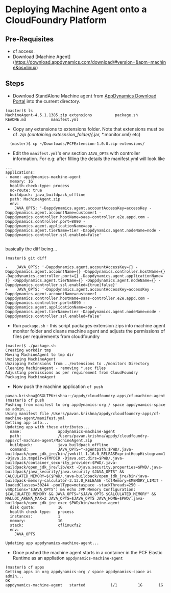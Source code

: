 # Deploying Machine Agent onto a CloudFoundry Platform

## Pre-Requisites

- cf access.
- Download [Machine Agent] (https://download.appdynamics.com/download/#version=&apm=machine&os=linux)


## Steps


- Download StandAlone Machine agent from [AppDynamics Download Portal](https://download.appdynamics.com/download/#version=&apm=machine&os=linux) into the current directory. 

```
(master)$ ls
MachineAgent-4.5.1.1385.zip	extensions			package.sh
README.md			manifest.yml

```

- Copy any extensions to extensions folder. Note that extensions must be of *.zip (containing extesnsion_folder/{*.jar, *.monitor.xml} etc) 

```
  (master)$ cp ~/Downloads/PCFExtension-1.0.0.zip extensions/
```


- Edit the `manifest.yml`'s env section `JAVA_OPTS` with controller information. For e.g: after filling the details the manifest.yml will look like 

```
---
applications:
- name: appdynamics-machine-agent
  memory: 1G
  health-check-type: process
  no-route: true
  buildpack: java_buildpack_offline
  path: MachineAgent.zip
  env:
    JAVA_OPTS: '-Dappdynamics.agent.accountAccessKey=accessKey -Dappdynamics.agent.accountName=customer1 -Dappdynamics.controller.hostName=saas-controller.e2e.appd.com -Dappdynamics.controller.port=8090 -Dappdynamics.agent.applicationName=app -Dappdynamics.agent.tierName=tier -Dappdynamics.agent.nodeName=node -Dappdynamics.controller.ssl.enabled=false'


```

basically the diff being...

```
(master)$ git diff

-    JAVA_OPTS: '-Dappdynamics.agent.accountAccessKey={} -Dappdynamics.agent.accountName={} -Dappdynamics.controller.hostName={} -Dappdynamics.controller.port={} -Dappdynamics.agent.applicationName={} -Dappdynamics.agent.tierName={} -Dappdynamics.agent.nodeName={} -Dappdynamics.controller.ssl.enabled={true|false}'
+    JAVA_OPTS: '-Dappdynamics.agent.accountAccessKey=accessKey -Dappdynamics.agent.accountName=customer1 -Dappdynamics.controller.hostName=saas-controller.e2e.appd.com -Dappdynamics.controller.port=8090 -Dappdynamics.agent.applicationName=app -Dappdynamics.agent.tierName=tier -Dappdynamics.agent.nodeName=node -Dappdynamics.controller.ssl.enabled=false'

```



- Run `package.sh` - this script packages extension zips into machine agent monitor folder and cleans machine agent and adjusts the permissions of files per requirements from cloudfoundry

```
(master)$ ./package.sh 
Creating workdir tmp
Moving MachineAgent to tmp dir
Unzipping MachineAgent
Unzipping Extensions from ../extensions to ./monitors Directory
Cleaning MachineAgent - removing *.asc files
Adjusting permissions as per requirement from CloudFoundry
Packaging MachineAgent

```


- Now push the machine application `cf push`

```
pavan.krishna@OSXLTPKrishna:~/appdy/cloudfoundry-apps/cf-machine-agent (master)$ cf push 
Pushing from manifest to org appdynamics-org / space appdynamics-space as admin...
Using manifest file /Users/pavan.krishna/appdy/cloudfoundry-apps/cf-machine-agent/manifest.yml
Getting app info...
Updating app with these attributes...
  name:                appdynamics-machine-agent
  path:                /Users/pavan.krishna/appdy/cloudfoundry-apps/cf-machine-agent/MachineAgent.zip
  buildpack:           java_buildpack_offline
  command:             JAVA_OPTS="-agentpath:$PWD/.java-buildpack/open_jdk_jre/bin/jvmkill-1.16.0_RELEASE=printHeapHistogram=1 -Djava.io.tmpdir=$TMPDIR -Djava.ext.dirs=$PWD/.java-buildpack/container_security_provider:$PWD/.java-buildpack/open_jdk_jre/lib/ext -Djava.security.properties=$PWD/.java-buildpack/java_security/java.security $JAVA_OPTS" && CALCULATED_MEMORY=$($PWD/.java-buildpack/open_jdk_jre/bin/java-buildpack-memory-calculator-3.13.0_RELEASE -totMemory=$MEMORY_LIMIT -loadedClasses=30244 -poolType=metaspace -stackThreads=250 -vmOptions="$JAVA_OPTS") && echo JVM Memory Configuration: $CALCULATED_MEMORY && JAVA_OPTS="$JAVA_OPTS $CALCULATED_MEMORY" && MALLOC_ARENA_MAX=2 JAVA_OPTS=$JAVA_OPTS JAVA_HOME=$PWD/.java-buildpack/open_jdk_jre exec $PWD/bin/machine-agent
  disk quota:          1G
  health check type:   process
  instances:           1
  memory:              1G
  stack:               cflinuxfs2
  env:
    JAVA_OPTS

Updating app appdynamics-machine-agent...

```

- Once pushed the machine agent starts in a container in the PCF Elastic Runtime as an appliation `appdynamics-machine-agent` 

```
(master)$ cf apps
Getting apps in org appdynamics-org / space appdynamics-space as admin...
OK
appdynamics-machine-agent   started           1/1         1G       1G
```

